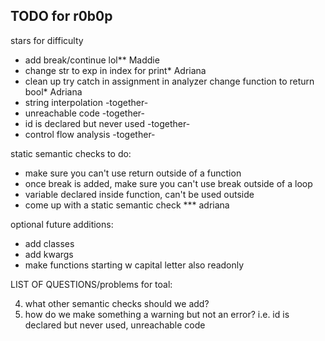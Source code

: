 ## TODO for r0b0p

stars for difficulty

- add break/continue lol\*\* Maddie
- change str to exp in index for print\* Adriana
- clean up try catch in assignment in analyzer change function to return bool\* Adriana
- string interpolation -together-
- unreachable code -together-
- id is declared but never used -together-
- control flow analysis -together-

static semantic checks to do:

- make sure you can't use return outside of a function
- once break is added, make sure you can't use break outside of a loop
- variable declared inside function, can't be used outside
- come up with a static semantic check \*\*\* adriana

optional future additions:

- add classes
- add kwargs
- make functions starting w capital letter also readonly

LIST OF QUESTIONS/problems for toal:

4. what other semantic checks should we add?
5. how do we make something a warning but not an error? i.e. id is declared but never used, unreachable code
